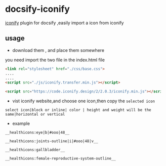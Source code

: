 # docsify-iconify
[iconify](https://iconify.design/) plugin for docsify ,easily import a icon from iconify

## usage 

- download them , and place them somewhere

you need import the two file in the index.html file
```html
<link rel="stylesheet" href="./css/base.css">
....
....
<script src="./js/iconify.transfer.min.js"></script>

<script src="https://code.iconify.design/2/2.0.3/iconify.min.js"></script>
```

- vist iconify website,and choose one icon,then copy the `selected icon`


```
select icon|block or inline| color | height and weight will be the same|horizontal or vertical
```
- example 

```
__healthicons:eye|b|#ooo|48__

__healthicons:joints-outline|i|#ooo|48|v__

__healthicons:gallbladder__

__healthicons:female-reproductive-system-outline__

```
